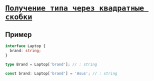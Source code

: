# [`Получение типа через квадратные скобки`](../index.md)

## Пример

```ts
interface Laptop {
  brand: string;
}

type Brand = Laptop['brand']; // : string

const brand: Laptop['brand'] = 'Asus'; // : string
```

